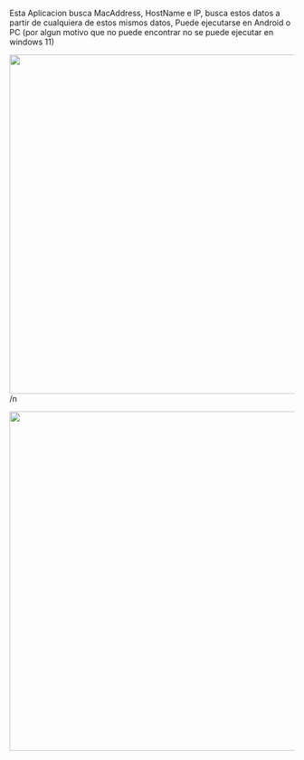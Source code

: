 Esta Aplicacion busca MacAddress, HostName e IP, busca estos datos a partir de cualquiera de estos mismos datos, Puede ejecutarse en Android o PC (por algun motivo que no puede encontrar no se puede ejecutar en windows 11)

<img src="https://i.postimg.cc/nhm2Cxyq/image.png" width="600"/> /n

<img src="https://i.postimg.cc/CMHVfTgT/image.png" width="600"/>
